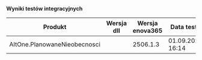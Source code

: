 **Wyniki testów integracyjnych**

| Produkt                      | Wersja dll | Wersja enova365 | Data testu       | Status |
|------------------------------|------------|-----------------|------------------|--------|
| AltOne.PlanowaneNieobecnosci |            | 2506.1.3        | 01.09.2025 16:14 | ✅     |

